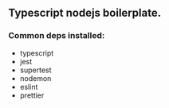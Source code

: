 ## Typescript nodejs boilerplate.
### Common deps installed: 
- typescript
- jest
- supertest
- nodemon
- eslint
- prettier
